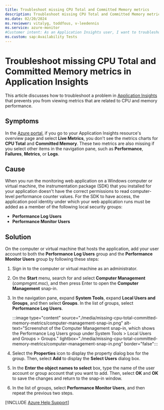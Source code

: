 ```yaml
---
title: Troubleshoot missing CPU Total and Committed Memory metrics
description: Troubleshoot missing CPU Total and Committed Memory metrics when you look at live metrics in Application Insights.
ms.date: 02/20/2024
ms.reviewer: vitalyg, toddfous, v-leedennis
ms.service: azure-monitor
#Customer intent: As an Application Insights user, I want to troubleshoot missing "CPU Total" and "Committed Memory" metrics so that I can view their respective live metric charts.
ms.custom: sap:Availability Tests
---
```

# Troubleshoot missing CPU Total and Committed Memory metrics in Application Insights

This article discusses how to troubleshoot a problem in [Application Insights](/azure/azure-monitor/app/app-insights-overview) that prevents you from viewing metrics that are related to CPU and memory performance.

## Symptoms

In the [Azure portal](https://portal.azure.com), if you go to your Application Insights resource's overview page and select **Live Metrics**, you don't see the metrics charts for **CPU Total** and **Committed Memory**. These two metrics are also missing if you select other items in the navigation pane, such as **Performance**, **Failures**, **Metrics**, or **Logs**.

## Cause

When you run the monitoring web application on a Windows computer or virtual machine, the instrumentation package (SDK) that you installed for your application doesn't have the correct permissions to read computer-level performance counter values. For the SDK to have access, the application pool identity under which your web application runs must be added as a member of the following local security groups:

- **Performance Log Users**
- **Performance Monitor Users**

## Solution

On the computer or virtual machine that hosts the application, add your user account to both the **Performance Log Users** group and the **Performance Monitor Users** group by following these steps:

1. Sign in to the computer or virtual machine as an administrator.

1. On the **Start** menu, search for and select **Computer Management** (*compmgmt.msc*), and then press Enter to open the **Computer Management** snap-in.

1. In the navigation pane, expand **System Tools**, expand **Local Users and Groups**, and then select **Groups**. In the list of groups, select **Performance Log Users**.

    :::image type="content" source="./media/missing-cpu-total-committed-memory-metrics/computer-management-snap-in.png" alt-text="Screenshot of the Computer Management snap-in, which shows the Performance Log Users group under System Tools > Local Users and Groups > Groups." lightbox="./media/missing-cpu-total-committed-memory-metrics/computer-management-snap-in.png" border="false":::

1. Select the **Properties** icon to display the property dialog box for the group. Then, select **Add** to display the **Select Users** dialog box.

1. In the **Enter the object names to select** box, type the name of the user account or group account that you want to add. Then, select **OK** and **OK** to save the changes and return to the snap-in window.

1. In the list of groups, select **Performance Monitor Users**, and then repeat the previous two steps.

[!INCLUDE [Azure Help Support](../../../includes/azure-help-support.md)]
